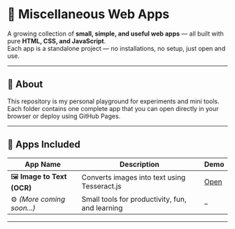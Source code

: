 # 🧩 Miscellaneous Web Apps

A growing collection of **small, simple, and useful web apps** — all built with pure **HTML, CSS, and JavaScript**.  
Each app is a standalone project — no installations, no setup, just open and use.

---

## 🧠 About
This repository is my personal playground for experiments and mini tools.  
Each folder contains one complete app that you can open directly in your browser or deploy using GitHub Pages.

---

## 🚀 Apps Included
| App Name | Description | Demo |
|-----------|-------------|------|
| 🖼️ **Image to Text (OCR)** | Converts images into text using Tesseract.js | [Open](#) |
| ⚙️ *(More coming soon...)* | Small tools for productivity, fun, and learning | – |

---
